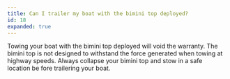 ```yaml
---
title: Can I trailer my boat with the bimini top deployed?
id: 18
expanded: true
---
```

Towing your boat with the bimini top deployed will void the warranty.  The bimini top is not designed to withstand the force generated when towing at highway speeds.  Always collapse your bimini top and stow in a safe location be fore trailering your boat.
